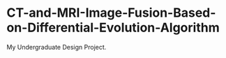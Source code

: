 # CT-and-MRI-Image-Fusion-Based-on-Differential-Evolution-Algorithm
My Undergraduate Design Project.
